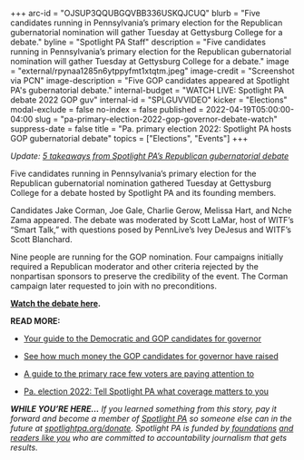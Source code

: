 +++
arc-id = "OJSUP3QQUBGQVBB336USKQJCUQ"
blurb = "Five candidates running in Pennsylvania’s primary election for the Republican gubernatorial nomination will gather Tuesday at Gettysburg College for a debate."
byline = "Spotlight PA Staff"
description = "Five candidates running in Pennsylvania’s primary election for the Republican gubernatorial nomination will gather Tuesday at Gettysburg College for a debate."
image = "external/rpynaa1285n6ytppyfmt1xtqtm.jpeg"
image-credit = "Screenshot via PCN"
image-description = "Five GOP candidates appeared at Spotlight PA's gubernatorial debate."
internal-budget = "WATCH LIVE: Spotlight PA debate 2022 GOP guv"
internal-id = "SPLGUVVIDEO"
kicker = "Elections"
modal-exclude = false
no-index = false
published = 2022-04-19T05:00:00-04:00
slug = "pa-primary-election-2022-gop-governor-debate-watch"
suppress-date = false
title = "Pa. primary election 2022: Spotlight PA hosts GOP gubernatorial debate"
topics = ["Elections", "Events"]
+++

<i>Update: </i><a href="https://lesspage.com/news/2022/04/pennsylvania-primary-election-2022-republican-governor-debate-takeaways/" target="_blank"><i>5 takeaways from Spotlight PA’s Republican gubernatorial debate</i></a>

Five candidates running in Pennsylvania’s primary election for the Republican gubernatorial nomination gathered Tuesday at Gettysburg College for a debate hosted by Spotlight PA and its founding members.

Candidates Jake Corman, Joe Gale, Charlie Gerow, Melissa Hart, and Nche Zama appeared. The debate was moderated by Scott LaMar, host of WITF’s “Smart Talk,” with questions posed by PennLive’s Ivey DeJesus and WITF’s Scott Blanchard.

Nine people are running for the GOP nomination. Four campaigns initially required a Republican moderator and other criteria rejected by the nonpartisan sponsors to preserve the credibility of the event. The Corman campaign later requested to join with no preconditions.

<a href="http://players.brightcove.net/2549849263001/default_default/index.html?videoId=6304513458001" target="_blank"><b>Watch the debate here</b></a><b>.</b>

<script src="https://lesspage.com/embed.js" async></script><div data-spl-embed-version="1" data-spl-src="https://lesspage.com/embeds/newsletter/"></div>

<b>READ MORE:</b>

- <a href="https://lesspage.com/news/2022/04/pa-primary-governor-election-2022-candidates-guide/">Your guide to the Democratic and GOP candidates for governor</a>

- <a href="https://lesspage.com/news/2022/04/pa-primary-governor-election-2022-candidates-fundraising-donations/" target="_blank">See how much money the GOP candidates for governor have raised</a>

- <a href="https://lesspage.com/news/2022/04/pennsylvania-lieutenant-governor-2022-election-guide/">A guide to the primary race few voters are paying attention to</a>

- <a href="https://lesspage.com/news/2022/02/pennsylvania-election-2022-questions-answers/" target="_blank">Pa. election 2022: Tell Spotlight PA what coverage matters to you</a>

<i><b>WHILE YOU’RE HERE...</b></i><i> If you learned something from this story, pay it forward and become a member of </i><a href="https://lesspage.com/"><i>Spotlight PA</i></a><i> so someone else can in the future at </i><a href="http://spotlightpa.org/donate"><i>spotlightpa.org/donate</i></a><i>. Spotlight PA is funded by</i><a href="https://lesspage.com/support"><i> foundations</i></a><i> </i><a href="https://lesspage.com/support"><i>and readers like you</i></a><i> who are committed to accountability journalism that gets results.</i>
